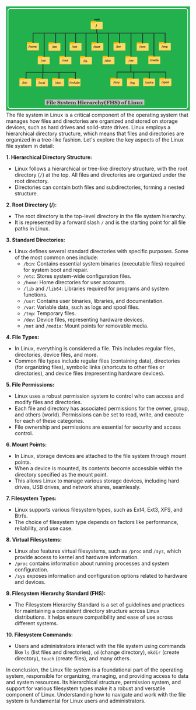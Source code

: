 ![FHS of Linux](image.png)
The file system in Linux is a critical component of the operating system that manages how files and directories are organized and stored on storage devices, such as hard drives and solid-state drives. Linux employs a hierarchical directory structure, which means that files and directories are organized in a tree-like fashion. Let's explore the key aspects of the Linux file system in detail:

**1. Hierarchical Directory Structure:**

- Linux follows a hierarchical or tree-like directory structure, with the root directory (`/`) at the top. All files and directories are organized under the root directory.
- Directories can contain both files and subdirectories, forming a nested structure.

**2. Root Directory (/):**

- The root directory is the top-level directory in the file system hierarchy.
- It is represented by a forward slash `/` and is the starting point for all file paths in Linux.

**3. Standard Directories:**

- Linux defines several standard directories with specific purposes. Some of the most common ones include:
  - `/bin`: Contains essential system binaries (executable files) required for system boot and repair.
  - `/etc`: Stores system-wide configuration files.
  - `/home`: Home directories for user accounts.
  - `/lib` and `/lib64`: Libraries required for programs and system functions.
  - `/usr`: Contains user binaries, libraries, and documentation.
  - `/var`: Variable data, such as logs and spool files.
  - `/tmp`: Temporary files.
  - `/dev`: Device files, representing hardware devices.
  - `/mnt` and `/media`: Mount points for removable media.

**4. File Types:**

- In Linux, everything is considered a file. This includes regular files, directories, device files, and more.
- Common file types include regular files (containing data), directories (for organizing files), symbolic links (shortcuts to other files or directories), and device files (representing hardware devices).

**5. File Permissions:**

- Linux uses a robust permission system to control who can access and modify files and directories.
- Each file and directory has associated permissions for the owner, group, and others (world). Permissions can be set to read, write, and execute for each of these categories.
- File ownership and permissions are essential for security and access control.

**6. Mount Points:**

- In Linux, storage devices are attached to the file system through mount points.
- When a device is mounted, its contents become accessible within the directory specified as the mount point.
- This allows Linux to manage various storage devices, including hard drives, USB drives, and network shares, seamlessly.

**7. Filesystem Types:**

- Linux supports various filesystem types, such as Ext4, Ext3, XFS, and Btrfs.
- The choice of filesystem type depends on factors like performance, reliability, and use case.

**8. Virtual Filesystems:**

- Linux also features virtual filesystems, such as `/proc` and `/sys`, which provide access to kernel and hardware information.
- `/proc` contains information about running processes and system configuration.
- `/sys` exposes information and configuration options related to hardware and devices.

**9. Filesystem Hierarchy Standard (FHS):**

- The Filesystem Hierarchy Standard is a set of guidelines and practices for maintaining a consistent directory structure across Linux distributions. It helps ensure compatibility and ease of use across different systems.

**10. Filesystem Commands:**

- Users and administrators interact with the file system using commands like `ls` (list files and directories), `cd` (change directory), `mkdir` (create directory), `touch` (create files), and many others.

In conclusion, the Linux file system is a foundational part of the operating system, responsible for organizing, managing, and providing access to data and system resources. Its hierarchical structure, permission system, and support for various filesystem types make it a robust and versatile component of Linux. Understanding how to navigate and work with the file system is fundamental for Linux users and administrators.
